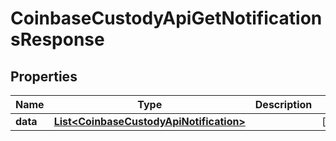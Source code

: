 
# CoinbaseCustodyApiGetNotificationsResponse

## Properties
Name | Type | Description | Notes
------------ | ------------- | ------------- | -------------
**data** | [**List&lt;CoinbaseCustodyApiNotification&gt;**](CoinbaseCustodyApiNotification.md) |  |  [optional]



